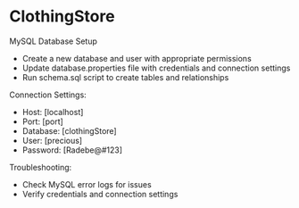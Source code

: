# ClothingStore
MySQL Database Setup

- Create a new database and user with appropriate permissions
- Update database.properties file with credentials and connection settings
- Run schema.sql script to create tables and relationships

Connection Settings:
- Host: [localhost]
- Port: [port]
- Database: [clothingStore]
- User: [precious]
- Password: [Radebe@#123]

Troubleshooting:
- Check MySQL error logs for issues
- Verify credentials and connection settings
